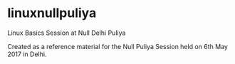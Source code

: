 # linuxnullpuliya
Linux Basics Session at Null Delhi Puliya

Created as a reference material for the Null Puliya Session held on 6th May 2017 in Delhi.
